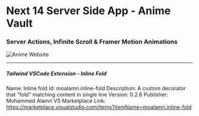 # Next 14 Server Side App - Anime Vault

### Server Actions, Infinite Scroll & Framer Motion Animations

![Anime Website](https://i.ibb.co/MG1nbqt/YT-Thumbnails-2.png)

---

##### Tailwind VSCode Extension - Inline Fold
 
Name: Inline fold
Id: moalamri.inline-fold
Description: A custom decorator that "fold" matching content in single line
Version: 0.2.6
Publisher: Mohammed Alamri
VS Marketplace Link: https://marketplace.visualstudio.com/items?itemName=moalamri.inline-fold